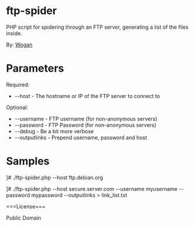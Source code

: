 ftp-spider
==========

PHP script for spidering through an FTP server, generating a list of the files inside.

By: [Wogan](http://wogan.me)

Parameters
==========

Required:
* --host - The hostname or IP of the FTP server to connect to

Optional:
* --username - FTP username (for non-anonymous servers)
* --password - FTP Password (for non-anonymous servers)
* --debug - Be a bit more verbose
* --outputlinks - Prepend username, password and host

Samples
======

]# ./ftp-spider.php --host ftp.debian.org

]# ./ftp-spider.php --host secure.server.com --username myusername --password mypassword --outputlinks > link_list.txt

===License===

Public Domain